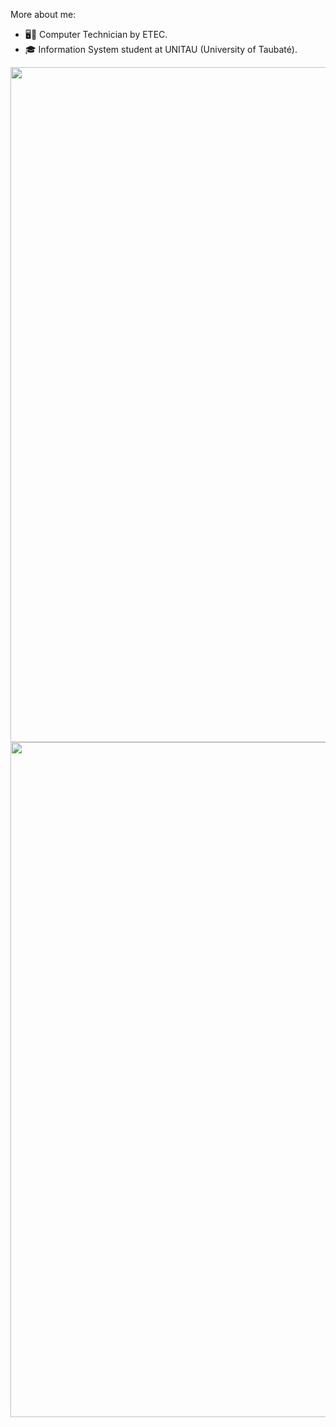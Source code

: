 More about me:
  - 🖥🔌 Computer Technician by ETEC.
  - :mortar_board: Information System student at UNITAU (University of Taubaté). 

<p>
  <img src="https://github-readme-stats.vercel.app/api?username=mateusdnc&count_private=true" style="height: 27vh"> 
  <img src="https://github-readme-stats.vercel.app/api/top-langs/?username=mateusdnc&layout=compact" style="height: 27vh">
</p>
